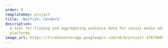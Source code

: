 ```yaml
---
order: 8
templateKey: project
title: 'Boxfish: Cerebro'
description:
  A tool for finding and aggregating audience data for social media advertising
  platforms.
image_url: https://firebasestorage.googleapis.com/v0/b/project-4767000521921178323.appspot.com/o/projects%2FOITNB.png?alt=media
---
```

